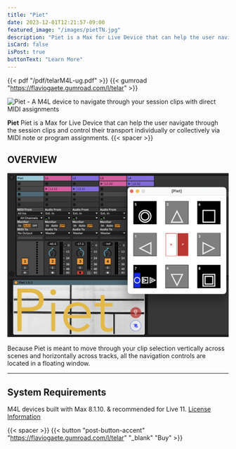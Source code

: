 ```yaml
---
title: "Piet"
date: 2023-12-01T12:21:57-09:00
featured_image: "/images/pietTN.jpg"
description: "Piet is a Max for Live Device that can help the user navigate through the session clips and control their transport individually or collectively via MIDI note or program assignments."
isCard: false
isPost: true
buttonText: "Learn More"
---
```

{{< pdf "/pdf/telarM4L-ug.pdf" >}}
{{< gumroad "https://flaviogaete.gumroad.com/l/telar" >}}

![Piet - A M4L device to navigate through your session clips with direct MIDI assignments](/images/pietTN.jpg)

**Piet** Piet is a Max for Live Device that can help the user navigate through the session clips and control their transport individually or collectively via MIDI note or program assignments.
{{< spacer >}}

## OVERVIEW

![Piet in the Live environment](pietLive.png)

Because Piet is meant to move through your clip selection vertically across scenes and horizontally across tracks, all the navigation controls are located in a floating window.

---

## System Requirements

M4L devices built with Max 8.1.10. & recommended for Live 11.
[License Information](/license)

{{< spacer >}}
{{< button "post-button-accent" "https://flaviogaete.gumroad.com/l/telar" "_blank" "Buy" >}}


